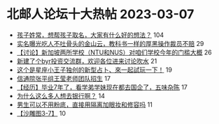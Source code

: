 # 北邮人论坛十大热帖 2023-03-07

- [孩子姓常，想帮孩子取名，大家有什么好的想法？](https://bbs.byr.cn/article/Talking/6381266) 104
- [实名曝光吃人不吐骨头的金山云，教科书一样的厚黑操作裁员不赔](https://bbs.byr.cn/article/WorkLife/1197214) 29
- [【讨论】新加坡两所学校（NTU和NUS）对咱们学校今年的门槛大概](https://bbs.byr.cn/article/GoAbroad/391202) 26
- [新建了个byr投资交流群，欢迎各位进来讨论吹水](https://bbs.byr.cn/article/Financial/80130) 21
- [这个是星座小王子独创的新型占卜、來一起試玩一下！](https://bbs.byr.cn/article/Constellations/465260) 19
- [信通院张平组王莹老师团队招生](https://bbs.byr.cn/article/AimGraduate/1222290) 17
- [【经历】毕业7年了，看学弟学妹现在都去国企了，五味杂陈](https://bbs.byr.cn/article/Job/2186267) 17
- [为什么这么多人想去银行啊？](https://bbs.byr.cn/article/Shandong/422854) 14
- [男生可以不用粉底，直接用隔离加眼妆和修容吗](https://bbs.byr.cn/article/Beauty/334107) 11
- [【沙雕图3-7】](https://bbs.byr.cn/article/Picture/3337812) 10


